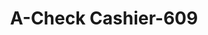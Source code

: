 ---
f_zip-code: 70053
f_state-code: LA
title: A-Check Cashier-609
f_phone: 504-361-0799
f_city-only: Gretna
f_address: 1110 Stumpf Boulevard Gretna
f_location-unique-id: '609'
slug: a-check-cashier-609
updated-on: '2024-05-30T13:46:58.046Z'
created-on: '2024-05-30T13:36:59.803Z'
published-on: '2024-05-30T13:54:32.469Z'
f_city-state: cms/city/gretna-la.md
f_company: cms/company/a-check-cashier.md
f_state: cms/state/louisiana.md
layout: '[payday-loan].html'
tags: payday-loan
---